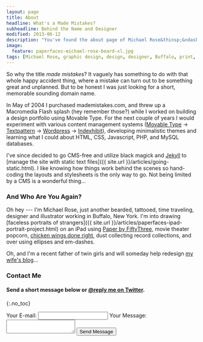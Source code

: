 ```yaml
---
layout: page
title: About
headline: What's a Made Mistakes?
subheadline: Behind the Name and Designer
modified: 2013-06-12
description: "You've found the about page of Michael Rose&thinsp;&ndash;&thinsp;just another boring, tattooed, time traveling, designer and illustrator from Buffalo, New York."
image: 
  feature: paperfaces-michael-rose-beard-xl.jpg
tags: [Michael Rose, graphic design, design, designer, Buffalo, print, catalog design, web design, made mistakes, mmistakes, feature]
---
```


So why the title *made mistakes*? It vaguely has something to do with that whole happy accident thing, where a mistake can turn out to be something great and unplanned. But to be honest I was just looking for a short, memorable sounding domain name.

In May of 2004 I purchased mademistakes.com, and threw up a Macromedia Flash splash (hey remember those?) while I worked on building a design portfolio using Movable Type. For the next couple of years I would experiment with various content management systems ([Movable Type](http://www.movabletype.org/) &rarr; [Textpattern](http://textpattern.com/) &rarr; [Wordpress](http://wordpress.org/) &rarr; [Indexhibit](http://www.indexhibit.org/)), developing minimalistic themes and learning what I could about <abbr>HTML</abbr>, <abbr>CSS</abbr>, Javascript, <abbr>PHP</abbr>, and MySQL databases.

I've since decided to go <abbr>CMS</abbr>-free and utilize black magick and [Jekyll](http://jekyllrb.com/) to [manage the site with static text files]({{ site.url }}/articles/going-static.html). I like knowing how things work behind the scenes so hand-coding the layouts and stylesheets is the only way to go. Not being limited by a <abbr>CMS</abbr> is a wonderful thing...

### And Who Are You Again?

Oh hey --- I'm Michael Rose, just another bearded, tattooed, time traveling, designer and illustrator working in Buffalo, New York. I'm into drawing [faceless portraits of strangers]({{ site.url }}/articles/paperfaces-ipad-portrait-project.html) on an iPad using [Paper by FiftyThree](http://www.fiftythree.com/paper), movie theater popcorn, [chicken wings done right](http://www.duffswings.com "Duff's Famous Wings"), dust collecting record collections, and over using ellipses and em-dashes.

Oh, and I'm a recent father of twin girls and will someday help redesign [my wife's blog](http://2littlerosebuds.com "2 Little Rosebuds")...

### Contact Me

#### Send a short message below or [@reply me on Twitter](http://twitter.com/mmistakes).
{:.no_toc}

<div class="contact-form">
	<form id="contact" name="contact" action="#" method="post">
	    <label for="email">Your E-mail:</label>
	    <input type="email" id="email" name="email" class="txt">
	    <label for="msg">Your Message:</label>
	    <textarea id="msg" name="msg" class="txtarea"></textarea>
	    <button id="send" class="btn btn-inverse" style="margin-top:1em;margin-bottom:0">Send Message</button>
	</form>
</div>